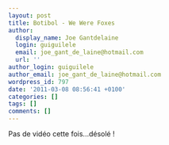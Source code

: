```yaml
---
layout: post
title: Botibol - We Were Foxes
author:
  display_name: Joe Gantdelaine
  login: guiguilele
  email: joe_gant_de_laine@hotmail.com
  url: ''
author_login: guiguilele
author_email: joe_gant_de_laine@hotmail.com
wordpress_id: 797
date: '2011-03-08 08:56:41 +0100'
categories: []
tags: []
comments: []
---
```

Pas de vidéo cette fois...désolé !

<object data="http://bandcamp.com/EmbeddedPlayer/track=3357689144/size=venti/bgcol=FFFFFF/linkcol=4285BB//" type="text/html" classid="clsid:D27CDB6E-AE6D-11cf-96B8-444553540000" width="400" height="100"><param name="movie" value="http://bandcamp.com/EmbeddedPlayer/track=3357689144/size=venti/bgcol=FFFFFF/linkcol=4285BB//"><param name="quality" value="high"><param name="allowNetworking" value="always"><param name="wmode" value="transparent"><param name="bgcolor" value="#FFFFFF"><param name="allowScriptAccess" value="never"><object data="http://bandcamp.com/EmbeddedPlayer/track=3357689144/size=venti/bgcol=FFFFFF/linkcol=4285BB//" type="text/html" width="400" height="100"></object></object>
